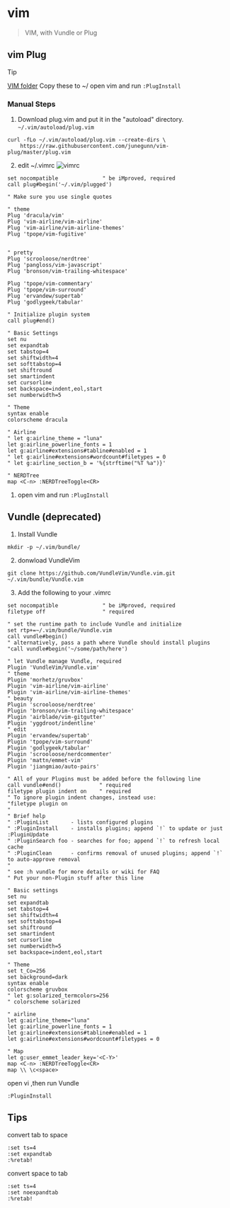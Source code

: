 # vim

> VIM, with Vundle or Plug



## vim Plug

> [!TIP]
> [VIM folder](/delta/vim/) Copy these to ~/
> open vim and run `:PlugInstall`

### Manual Steps
1. Download plug.vim and put it in the "autoload" directory.
`~/.vim/autoload/plug.vim`

```
curl -fLo ~/.vim/autoload/plug.vim --create-dirs \
    https://raw.githubusercontent.com/junegunn/vim-plug/master/plug.vim
```

2. edit ~/.vimrc ![vimrc](https://github.com/gaoming714/Manual/blob/master/delta/vim/.vimrc)

```vimrc
set nocompatible              " be iMproved, required
call plug#begin('~/.vim/plugged')

" Make sure you use single quotes

" theme
Plug 'dracula/vim'
Plug 'vim-airline/vim-airline'
Plug 'vim-airline/vim-airline-themes'
Plug 'tpope/vim-fugitive'


" pretty
Plug 'scrooloose/nerdtree'
Plug 'pangloss/vim-javascript'
Plug 'bronson/vim-trailing-whitespace'

Plug 'tpope/vim-commentary'
Plug 'tpope/vim-surround'
Plug 'ervandew/supertab'
Plug 'godlygeek/tabular'

" Initialize plugin system
call plug#end()

" Basic Settings
set nu
set expandtab
set tabstop=4
set shiftwidth=4
set softtabstop=4
set shiftround
set smartindent
set cursorline
set backspace=indent,eol,start
set numberwidth=5

" Theme
syntax enable
colorscheme dracula

" Airline
" let g:airline_theme = "luna"
let g:airline_powerline_fonts = 1
let g:airline#extensions#tabline#enabled = 1
" let g:airline#extensions#wordcount#filetypes = 0
" let g:airline_section_b = '%{strftime("%T %a")}'

" NERDTree
map <C-n> :NERDTreeToggle<CR>
```

1. open vim and run `:PlugInstall`


## Vundle (deprecated)

1. Install Vundle

```shell
mkdir -p ~/.vim/bundle/
```
2. donwload VundleVim

```shell
git clone https://github.com/VundleVim/Vundle.vim.git ~/.vim/bundle/Vundle.vim
```

3. Add the following to your .vimrc

```vimrc
set nocompatible              " be iMproved, required
filetype off                  " required

" set the runtime path to include Vundle and initialize
set rtp+=~/.vim/bundle/Vundle.vim
call vundle#begin()
" alternatively, pass a path where Vundle should install plugins
"call vundle#begin('~/some/path/here')

" let Vundle manage Vundle, required
Plugin 'VundleVim/Vundle.vim'
" theme
Plugin 'morhetz/gruvbox'
Plugin 'vim-airline/vim-airline'
Plugin 'vim-airline/vim-airline-themes'
" beauty
Plugin 'scrooloose/nerdtree'
Plugin 'bronson/vim-trailing-whitespace'
Plugin 'airblade/vim-gitgutter'
Plugin 'yggdroot/indentline'
" edit
Plugin 'ervandew/supertab'
Plugin 'tpope/vim-surround'
Plugin 'godlygeek/tabular'
Plugin 'scrooloose/nerdcommenter'
Plugin 'mattn/emmet-vim'
Plugin 'jiangmiao/auto-pairs'

" All of your Plugins must be added before the following line
call vundle#end()            " required
filetype plugin indent on    " required
" To ignore plugin indent changes, instead use:
"filetype plugin on
"
" Brief help
" :PluginList       - lists configured plugins
" :PluginInstall    - installs plugins; append `!` to update or just :PluginUpdate
" :PluginSearch foo - searches for foo; append `!` to refresh local cache
" :PluginClean      - confirms removal of unused plugins; append `!` to auto-approve removal
"
" see :h vundle for more details or wiki for FAQ
" Put your non-Plugin stuff after this line

" Basic settings
set nu
set expandtab
set tabstop=4
set shiftwidth=4
set softtabstop=4
set shiftround
set smartindent
set cursorline
set numberwidth=5
set backspace=indent,eol,start

" Theme
set t_Co=256
set background=dark
syntax enable
colorscheme gruvbox
" let g:solarized_termcolors=256
" colorscheme solarized

" airline
let g:airline_theme="luna"
let g:airline_powerline_fonts = 1
let g:airline#extensions#tabline#enabled = 1
let g:airline#extensions#wordcount#filetypes = 0

" Map
let g:user_emmet_leader_key='<C-Y>'
map <C-n> :NERDTreeToggle<CR>
map \\ \c<space>
```

open vi ,then run Vundle
```
:PluginInstall
```

## Tips


convert tab to space

```
:set ts=4
:set expandtab
:%retab!
```

convert space to tab

```
:set ts=4
:set noexpandtab
:%retab!
```

